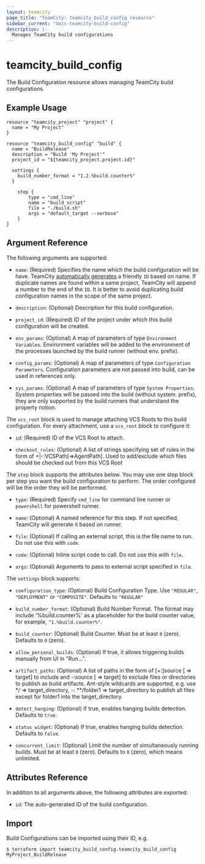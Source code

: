 ```yaml
---
layout: teamcity
page_title: "TeamCity: teamcity_build_config resource"
sidebar_current: "docs-teamcity-build-config"
description: |-
  Manages TeamCity build configurations
---
```


# teamcity\_build\_config

The Build Configuration resource allows managing TeamCity build configurations.

## Example Usage

```hcl
resource "teamcity_project" "project" {
  name = "My Project"
}

resource "teamcity_build_config" "build" {
  name = "BuildRelease"
  description = "Build 'My Project'"
  project_id = "${teamcity_project.project.id}"

  settings {
    build_number_format = "1.2.%build.counter%"
  }

	step {
		type = "cmd_line"
		name = "build_script"
		file = "./build.sh"
		args = "default_target --verbose"
	}
}
```

## Argument Reference

The following arguments are supported:

* `name`: (Required) Specifies the name which the build configuration will be have. TeamCity [automatically generates](https://confluence.jetbrains.com/display/TCD18/Identifier) a friendly `ID`  based on name. If duplicate names are found within a same project, TeamCity will append a number to the end of the `ID`. It is better to avoid duplicating build configuration names in the scope of the same project.

* `description`: (Optional) Description for this build configuration.

* `project_id`: (Required) ID of the project under which this build configuration will be created.

* `env_params`: (Optional) A map of parameters of type `Environment Variables`. Environment variables will be added to the environment of the processes launched by the build runner (without env. prefix).

* `config_params`: (Optional) A map of parameters of type `Configuration Parameters`. Configuration parameters are not passed into build, can be used in references only.

* `sys_params`: (Optional) A map of parameters of type `System Properties`. System properties will be passed into the build (without system. prefix), they are only supported by the build runners that understand the property notion.

The `vcs_root` block is used to manage attaching VCS Roots to this build configuration. For every attachment, use a `vcs_root` block to configure it:

* `id`: (Required) ID of the VCS Root to attach.

* `checkout_rules`: (Optional) A list of strings specifying set of rules in the form of +|-:VCSPath\[\=\>AgentPath\]. Used to add/exclude which files should be checked out from this VCS Root

The `step` block supports the attributes below. You may use one step block per step you want the build configuration to perform. The order configured will be the order they will be performed.

* `type`: (Required) Specify `cmd_line` for command line runner or `powershell` for powershell runner.

* `name`: (Optional) A named reference for this step. If not specified, TeamCity will generate it based on runner.

* `file`: (Optional) If calling an external script, this is the file name to run. Do not use this with `code`.

* `code`: (Optional) Inline script code to call. Do not use this with `file`.

* `args`: (Optional) Arguments to pass to external script specified in `file`.

The `settings` block supports:

* `configuration_type`: (Optional) Build Configuration Type. Use `"REGULAR"`, `"DEPLOYMENT"` or `"COMPOSITE"`. Defaults to `"REGULAR"`

* `build_number_format`: (Optional) Build Number Format. The format may include '%build.counter%' as a placeholder for the build counter value, for example, `"1.%build.counter%"`.

* `build_counter`: (Optional) Build Counter. Must be at least `0` (zero). Defaults to `0` (zero).

* `allow_personal_builds`: (Optional) If true, it allows triggering builds manually from UI in "Run...".

* `artifact_paths`: (Optional) A list of paths in the form of [+:]source [ => target] to include and -:source [ => target] to exclude files or directories to publish as build artifacts. Ant-style wildcards are supported, e.g. use **/* => target_directory, -: **/folder1 => target_directory to publish all files except for folder1 into the target_directory.

* `detect_hanging`: (Optional) If true, enables hanging builds detection. Defaults to `true`.

* `status_widget`: (Optional) If true, enables hanging builds detection. Defaults to `false`.

* `concurrent_limit`: (Optional) Limit the number of simultaneously running builds. Must be at least `0` (zero). Defaults to `0` (zero), which means unlimited.

## Attributes Reference
In addition to all arguments above, the following attributes are exported:

* `id`: The auto-generated ID of the build configuration.

## Import
Build Configurations can be imported using their ID, e.g.

```
$ terraform import teamcity_build_config.teamcity_build_config MyProject_BuildRelease
```
